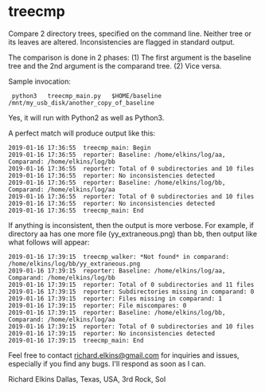 # treecmp
Compare 2 directory trees, specified on the command line.  Neither tree or its leaves are altered.  Inconsistencies are flagged in standard output.

The comparison is done in 2 phases: 
(1) The first argument is the baseline tree and the 2nd argument is the comparand tree.
(2) Vice versa.

Sample invocation:

     python3   treecmp_main.py   $HOME/baseline   /mnt/my_usb_disk/another_copy_of_baseline

Yes, it will run with Python2 as well as Python3.

A perfect match will produce output like this:

```
2019-01-16 17:36:55  treecmp_main: Begin
2019-01-16 17:36:55  reporter: Baseline: /home/elkins/log/aa, Comparand: /home/elkins/log/bb
2019-01-16 17:36:55  reporter: Total of 0 subdirectories and 10 files
2019-01-16 17:36:55  reporter: No inconsistencies detected
2019-01-16 17:36:55  reporter: Baseline: /home/elkins/log/bb, Comparand: /home/elkins/log/aa
2019-01-16 17:36:55  reporter: Total of 0 subdirectories and 10 files
2019-01-16 17:36:55  reporter: No inconsistencies detected
2019-01-16 17:36:55  treecmp_main: End
```

If anything is inconsistent, then the output is more verbose.  For example, if directory aa has one more file (yy_extraneous.png) than bb, then output like what follows will appear:

```2019-01-16 17:39:15  treecmp_main: Begin
2019-01-16 17:39:15  treecmp_walker: *Not found* in comparand: /home/elkins/log/bb/yy_extraneous.png
2019-01-16 17:39:15  reporter: Baseline: /home/elkins/log/aa, Comparand: /home/elkins/log/bb
2019-01-16 17:39:15  reporter: Total of 0 subdirectories and 11 files
2019-01-16 17:39:15  reporter: Subdirectories missing in comparand: 0
2019-01-16 17:39:15  reporter: Files missing in comparand: 1
2019-01-16 17:39:15  reporter: File miscompares: 0
2019-01-16 17:39:15  reporter: Baseline: /home/elkins/log/bb, Comparand: /home/elkins/log/aa
2019-01-16 17:39:15  reporter: Total of 0 subdirectories and 10 files
2019-01-16 17:39:15  reporter: No inconsistencies detected
2019-01-16 17:39:15  treecmp_main: End
```
Feel free to contact richard.elkins@gmail.com for inquiries and issues, especially if you find any bugs. I'll respond as soon as I can.

Richard Elkins 
Dallas, Texas, USA, 3rd Rock, Sol
